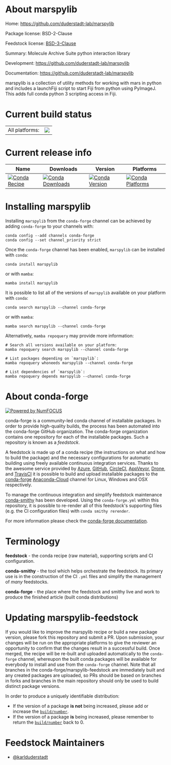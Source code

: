 About marspylib
===============

Home: https://github.com/duderstadt-lab/marspylib

Package license: BSD-2-Clause

Feedstock license: [BSD-3-Clause](https://github.com/conda-forge/marspylib-feedstock/blob/main/LICENSE.txt)

Summary: Molecule Archive Suite python interaction library

Development: https://github.com/duderstadt-lab/marspylib

Documentation: https://github.com/duderstadt-lab/marspylib

marspylib is a collection of utility methods for working with
mars in python and includes a launchFiji script to start
Fiji from python using PyImageJ. This adds full conda python 3
scripting access in Fiji.


Current build status
====================


<table><tr><td>All platforms:</td>
    <td>
      <a href="https://dev.azure.com/conda-forge/feedstock-builds/_build/latest?definitionId=16081&branchName=main">
        <img src="https://dev.azure.com/conda-forge/feedstock-builds/_apis/build/status/marspylib-feedstock?branchName=main">
      </a>
    </td>
  </tr>
</table>

Current release info
====================

| Name | Downloads | Version | Platforms |
| --- | --- | --- | --- |
| [![Conda Recipe](https://img.shields.io/badge/recipe-marspylib-green.svg)](https://anaconda.org/conda-forge/marspylib) | [![Conda Downloads](https://img.shields.io/conda/dn/conda-forge/marspylib.svg)](https://anaconda.org/conda-forge/marspylib) | [![Conda Version](https://img.shields.io/conda/vn/conda-forge/marspylib.svg)](https://anaconda.org/conda-forge/marspylib) | [![Conda Platforms](https://img.shields.io/conda/pn/conda-forge/marspylib.svg)](https://anaconda.org/conda-forge/marspylib) |

Installing marspylib
====================

Installing `marspylib` from the `conda-forge` channel can be achieved by adding `conda-forge` to your channels with:

```
conda config --add channels conda-forge
conda config --set channel_priority strict
```

Once the `conda-forge` channel has been enabled, `marspylib` can be installed with `conda`:

```
conda install marspylib
```

or with `mamba`:

```
mamba install marspylib
```

It is possible to list all of the versions of `marspylib` available on your platform with `conda`:

```
conda search marspylib --channel conda-forge
```

or with `mamba`:

```
mamba search marspylib --channel conda-forge
```

Alternatively, `mamba repoquery` may provide more information:

```
# Search all versions available on your platform:
mamba repoquery search marspylib --channel conda-forge

# List packages depending on `marspylib`:
mamba repoquery whoneeds marspylib --channel conda-forge

# List dependencies of `marspylib`:
mamba repoquery depends marspylib --channel conda-forge
```


About conda-forge
=================

[![Powered by
NumFOCUS](https://img.shields.io/badge/powered%20by-NumFOCUS-orange.svg?style=flat&colorA=E1523D&colorB=007D8A)](https://numfocus.org)

conda-forge is a community-led conda channel of installable packages.
In order to provide high-quality builds, the process has been automated into the
conda-forge GitHub organization. The conda-forge organization contains one repository
for each of the installable packages. Such a repository is known as a *feedstock*.

A feedstock is made up of a conda recipe (the instructions on what and how to build
the package) and the necessary configurations for automatic building using freely
available continuous integration services. Thanks to the awesome service provided by
[Azure](https://azure.microsoft.com/en-us/services/devops/), [GitHub](https://github.com/),
[CircleCI](https://circleci.com/), [AppVeyor](https://www.appveyor.com/),
[Drone](https://cloud.drone.io/welcome), and [TravisCI](https://travis-ci.com/)
it is possible to build and upload installable packages to the
[conda-forge](https://anaconda.org/conda-forge) [Anaconda-Cloud](https://anaconda.org/)
channel for Linux, Windows and OSX respectively.

To manage the continuous integration and simplify feedstock maintenance
[conda-smithy](https://github.com/conda-forge/conda-smithy) has been developed.
Using the ``conda-forge.yml`` within this repository, it is possible to re-render all of
this feedstock's supporting files (e.g. the CI configuration files) with ``conda smithy rerender``.

For more information please check the [conda-forge documentation](https://conda-forge.org/docs/).

Terminology
===========

**feedstock** - the conda recipe (raw material), supporting scripts and CI configuration.

**conda-smithy** - the tool which helps orchestrate the feedstock.
                   Its primary use is in the construction of the CI ``.yml`` files
                   and simplify the management of *many* feedstocks.

**conda-forge** - the place where the feedstock and smithy live and work to
                  produce the finished article (built conda distributions)


Updating marspylib-feedstock
============================

If you would like to improve the marspylib recipe or build a new
package version, please fork this repository and submit a PR. Upon submission,
your changes will be run on the appropriate platforms to give the reviewer an
opportunity to confirm that the changes result in a successful build. Once
merged, the recipe will be re-built and uploaded automatically to the
`conda-forge` channel, whereupon the built conda packages will be available for
everybody to install and use from the `conda-forge` channel.
Note that all branches in the conda-forge/marspylib-feedstock are
immediately built and any created packages are uploaded, so PRs should be based
on branches in forks and branches in the main repository should only be used to
build distinct package versions.

In order to produce a uniquely identifiable distribution:
 * If the version of a package **is not** being increased, please add or increase
   the [``build/number``](https://docs.conda.io/projects/conda-build/en/latest/resources/define-metadata.html#build-number-and-string).
 * If the version of a package **is** being increased, please remember to return
   the [``build/number``](https://docs.conda.io/projects/conda-build/en/latest/resources/define-metadata.html#build-number-and-string)
   back to 0.

Feedstock Maintainers
=====================

* [@karlduderstadt](https://github.com/karlduderstadt/)

